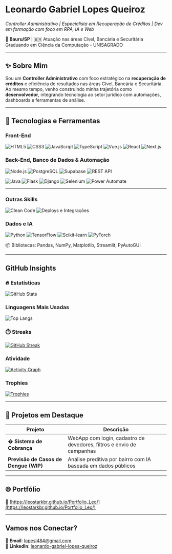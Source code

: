 # Leonardo Gabriel Lopes Queiroz

*Controller Administrativo | Especialista em Recuperação de Créditos | Dev em formação com foco em RPA, IA e Web*

📍 **Bauru/SP** | 🇧🇷 
Atuação nas áreas Cível, Bancária e Securitária 
Graduando em Ciência da Computação - UNISAGRADO  


---

## ✨ Sobre Mim

Sou um **Controller Administrativo** com foco estratégico na **recuperação de créditos** e eficiência de resultados nas áreas Cível, Bancária e Securitária. Ao mesmo tempo, venho construindo minha trajetória como **desenvolvedor**, integrando tecnologia ao setor jurídico com automações, dashboards e ferramentas de análise.

---

## 🚀 Tecnologias e Ferramentas

###   Front-End  
![HTML5](https://img.shields.io/badge/HTML5-E34F26?style=for-the-badge&logo=html5&logoColor=white)
![CSS3](https://img.shields.io/badge/CSS3-1572B6?style=for-the-badge&logo=css3&logoColor=white)
![JavaScript](https://img.shields.io/badge/JavaScript-F7DF1E?style=for-the-badge&logo=javascript&logoColor=black)
![TypeScript](https://img.shields.io/badge/TypeScript-007ACC?style=for-the-badge&logo=typescript&logoColor=white)
![Vue.js](https://img.shields.io/badge/Vue.js-4FC08D?style=for-the-badge&logo=vue.js&logoColor=white)
![React](https://img.shields.io/badge/React-61DAFB?style=for-the-badge&logo=react&logoColor=black)
![Next.js](https://img.shields.io/badge/Next.js-000?style=for-the-badge&logo=next.js&logoColor=white)

###   Back-End, Banco de Dados & Automação

![Node.js](https://img.shields.io/badge/Node.js-339933?style=for-the-badge&logo=nodedotjs&logoColor=white)
![PostgreSQL](https://img.shields.io/badge/PostgreSQL-336791?style=for-the-badge&logo=postgresql&logoColor=white)
![Supabase](https://img.shields.io/badge/Supabase-3ECF8E?style=for-the-badge&logo=supabase&logoColor=white)
![REST API](https://img.shields.io/badge/API%20REST-FCC624?style=for-the-badge&logo=vercel&logoColor=black)

![Java](https://img.shields.io/badge/Java-ED8B00?style=for-the-badge&logo=openjdk&logoColor=white)
![Flask](https://img.shields.io/badge/Flask-000?style=for-the-badge&logo=flask&logoColor=white)
![Django](https://img.shields.io/badge/Django-092E20?style=for-the-badge&logo=django&logoColor=white)
![Selenium](https://img.shields.io/badge/Selenium-43B02A?style=for-the-badge&logo=selenium&logoColor=white)
![Power Automate](https://img.shields.io/badge/Power_Automate-0066B8?style=for-the-badge&logo=microsoftpowerautomate&logoColor=white)

---

###   Outras Skills

![Clean Code](https://img.shields.io/badge/Boas%20Práticas-JS-yellow?style=for-the-badge&logo=javascript&logoColor=black)
![Deploys e Integrações](https://img.shields.io/badge/Deploys%20&%20Integrações-0052CC?style=for-the-badge&logo=githubactions&logoColor=white)

###   Dados e IA  
![Python](https://img.shields.io/badge/Python-3776AB?style=for-the-badge&logo=python&logoColor=white)
![TensorFlow](https://img.shields.io/badge/TensorFlow-FF6F00?style=for-the-badge&logo=tensorflow&logoColor=white)
![Scikit-learn](https://img.shields.io/badge/Scikit--Learn-F7931E?style=for-the-badge&logo=scikit-learn&logoColor=white)
![PyTorch](https://img.shields.io/badge/PyTorch-EE4C2C?style=for-the-badge&logo=pytorch&logoColor=white)

📦 Bibliotecas: Pandas, NumPy, Matplotlib, Streamlit, PyAutoGUI

---

##   GitHub Insights

### 🔥 Estatísticas

![GitHub Stats](https://github-readme-stats.vercel.app/api?username=LeoStarkBR&show_icons=true&theme=tokyonight)

###  Linguagens Mais Usadas

![Top Langs](https://github-readme-stats.vercel.app/api/top-langs/?username=LeoStarkBR&layout=compact&langs_count=8&theme=tokyonight)

### ⏱️ Streaks

[![GitHub Streak](https://streak-stats.demolab.com?user=LeoStarkBR&theme=tokyonight&hide_border=true)](https://git.io/streak-stats)

###  Atividade

[![Activity Graph](https://github-readme-activity-graph.vercel.app/graph?username=LeoStarkBR&theme=tokyo-night)](https://github.com/Ashutosh00710/github-readme-activity-graph)

###  Trophies

[![Trophies](https://github-profile-trophy.vercel.app/?username=LeoStarkBR&theme=tokyonight&no-frame=true&rank=SECRET,SSS,SS,S,A,B,C)](https://github.com/ryo-ma/github-profile-trophy)

---

## 🧪 Projetos em Destaque

|  Projeto |  Descrição |
|-----------|-------------|
| � **Sistema de Cobrança** | WebApp com login, cadastro de devedores, filtros e envio de campanhas |
|  **Previsão de Casos de Dengue (WIP)** | Análise preditiva por bairro com IA baseada em dados públicos |

---

## 🌐 Portfólio

🔗 [https://leostarkbr.github.io/Portfolio_Leo/](https://leostarkbr.github.io/Portfolio_Leo/)

---

##  Vamos nos Conectar?

📧 **Email**: lopesl484@gmail.com  
🔗 **LinkedIn**: [leonardo-gabriel-lopes-queiroz](https://www.linkedin.com/in/leonardo-gabriel-lopes-queiroz-0854b2195/)

